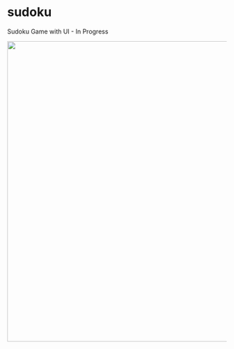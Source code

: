 # sudoku
Sudoku Game with UI - In Progress

<img src="https://github.com/dhba99/sudoku/assets/111703074/62a3c8a2-67c5-4129-8a98-8f64ea54b2b4" width="558" height="690" />
